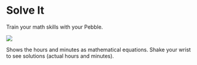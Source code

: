# Solve It

Train your math skills with your Pebble.

<a href="http://pblweb.com/appstore/55688648073e045f3e000015" title="Track Mood on the Pebble appstore">
  <img src="http://pblweb.com/badge/55688648073e045f3e000015/black/large/" />
</a>

Shows the hours and minutes as mathematical equations. Shake your wrist to see solutions (actual hours and minutes).
